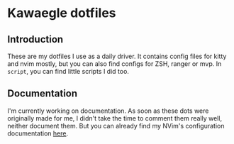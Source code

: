 # Kawaegle dotfiles

## Introduction

These are my dotfiles I use as a daily driver. It contains config files for kitty and nvim mostly, but you can also find configs for ZSH, ranger or mvp. In `script`, you can find little scripts I did too.

## Documentation

I'm currently working on documentation. As soon as these dots were originally made for me, I didn't take the time to comment them really well, neither document them.
But you can already find my NVim's configuration documentation [here](https://github.com/EvanKoe/KawaegleDotfiles/blob/main/nvim/README.md).
